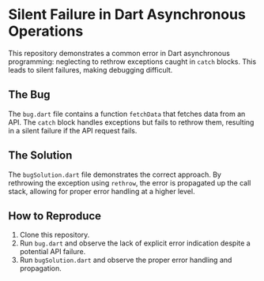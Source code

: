 # Silent Failure in Dart Asynchronous Operations

This repository demonstrates a common error in Dart asynchronous programming: neglecting to rethrow exceptions caught in `catch` blocks. This leads to silent failures, making debugging difficult.

## The Bug
The `bug.dart` file contains a function `fetchData` that fetches data from an API.  The `catch` block handles exceptions but fails to rethrow them, resulting in a silent failure if the API request fails. 

## The Solution
The `bugSolution.dart` file demonstrates the correct approach. By rethrowing the exception using `rethrow`, the error is propagated up the call stack, allowing for proper error handling at a higher level. 

## How to Reproduce
1. Clone this repository.
2. Run `bug.dart` and observe the lack of explicit error indication despite a potential API failure. 
3. Run `bugSolution.dart` and observe the proper error handling and propagation. 